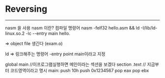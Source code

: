 # Reversing
<hr>

nasm 을 사용
nasm 이란?
컴파일 명령어
nasm -felf32 hello.asm && ld -I/lib/ld-linux.so.2 -lc --entry main hello.

=> object file 생긴다 (exam.o)

ld => 링크해주는 명령어
-entry point main이라고 지정

global main //이프로그램실행하면
 메인이라는 섹션을 보겠다
section .text // 지금부터 코드영역이라고 명시
main:
	push 10h
	push 0x1234567
	pop eax
	pop ebx
	
